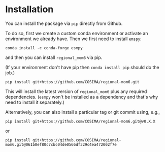 Installation
============

You can install the package via `pip` directly from Github.

To do so, first we create a custom conda environment or activate an environment we already have.
Then we first need to install `emspy`:

```{code-block} bash
conda install -c conda-forge esmpy
```

and then you can install `regional_mom6` via pip.

(If your environment don't have pip then `conda install pip` should do the job.)

```{code-block} bash
pip install git+https://github.com/COSIMA/regional-mom6.git
```

This will install the latest version of `regional_mom6` plus any required dependencies.
(`esmpy` won't be installed as a dependency and that's why need to install it separately.)

Alternatively, you can also install a particular tag or git commit using, e.g.,

```{code-block} bash
pip install git+https://github.com/COSIMA/regional-mom6.git@v0.X.X
```

or

```{code-block} bash
pip install git+https://github.com/COSIMA/regional-mom6.git@061b0ef80c7cbc04de0566df329c4ea472002f7e
```
